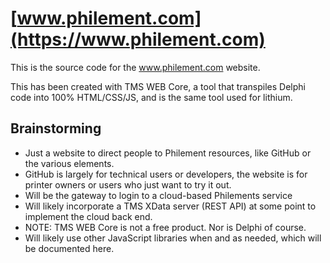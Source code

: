 # [www.philement.com](https://www.philement.com)
This is the source code for the www.philement.com website.

This has been created with TMS WEB Core, a tool that transpiles Delphi code into 100% HTML/CSS/JS, and is the same tool used for lithium. 

## Brainstorming
- Just a website to direct people to Philement resources, like GitHub or the various elements.
- GitHub is largely for technical users or developers, the website is for printer owners or users who just want to try it out.
- Will be the gateway to login to a cloud-based Philements service
- Will likely incorporate a TMS XData server (REST API) at some point to implement the cloud back end.
- NOTE: TMS WEB Core is not a free product. Nor is Delphi of course.
- Will likely use other JavaScript libraries when and as needed, which will be documented here.
  
